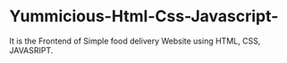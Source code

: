 # Yummicious-Html-Css-Javascript-
It is the Frontend of Simple food delivery Website using HTML, CSS, JAVASRIPT.  
